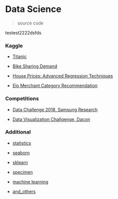 # Data Science

> source code

testest2222dsfds

### Kaggle



* [Titanic](./kaggle/titanic)



* [Bike Sharing Demand](./kaggle/bikeSharingDemand)



* [House Prices: Advanced Regression Techniques](./housePrices)



* [Elo Merchant Category Recommendation](./kaggle/elo)



### Competitions



* [Data Challenge 2018, Samsung Research](./dataChallenge)



* [Data Visualization Challgenge, Dacon](./daconByFunda)



### Additional



* [statistics](./statistics)



* [seaborn](./seaborn)



* [sklearn](./sklearn)



* [specimen](./specimen)



* [machine learning](./machineLearning)



* [and_others](./andOthers)



